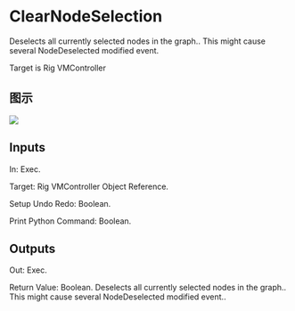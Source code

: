 # ClearNodeSelection

Deselects all currently selected nodes in the graph.. This might cause several NodeDeselected modified event.

Target is Rig VMController

## 图示

![]($-20221218-20422813.png)

## Inputs

In: Exec.

Target: Rig VMController Object Reference.

Setup Undo Redo: Boolean.

Print Python Command: Boolean.  

## Outputs

Out: Exec.

Return Value: Boolean. Deselects all currently selected nodes in the graph.. This might cause several NodeDeselected modified event..


